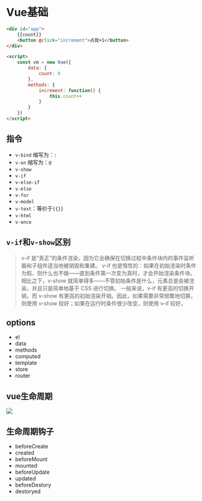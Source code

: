 # Vue基础

```html
<div id="app">
	{{count}}
	<button @click="increment">点我+1</button>
</div>

<script>
	const vm = new Vue({
		data: {
			count: 0
		},
		methods: {
			increment: function() {
				this.count++
			}
		}
	})
</script>
```

## 指令

- `v-bind` 缩写为：`:`
- `v-on` 缩写为：`@`
- `v-show`
- `v-if`
- `v-else-if`
- `v-else`
- `v-for`
- `v-model`
- `v-text`：等价于`{{}}`
- `v-html`
- `v-once`

## `v-if`和`v-show`区别

> v-if 是“真正”的条件渲染，因为它会确保在切换过程中条件块内的事件监听器和子组件适当地被销毁和重建。
v-if 也是惰性的：如果在初始渲染时条件为假，则什么也不做——直到条件第一次变为真时，才会开始渲染条件块。
相比之下，v-show 就简单得多——不管初始条件是什么，元素总是会被渲染，并且只是简单地基于 CSS 进行切换。
一般来说，v-if 有更高的切换开销，而 v-show 有更高的初始渲染开销。因此，如果需要非常频繁地切换，则使用 v-show 较好；如果在运行时条件很少改变，则使用 v-if 较好。

## options

- el
- data
- methods
- computed
- template
- store
- router

## vue生命周期

![](C:\Users\姜嘿嘿\Desktop\vue生命周期.png)

## 生命周期钩子

- beforeCreate
- created
- beforeMount
- mounted
- beforeUpdate
- updated
- beforeDestory
- destoryed












